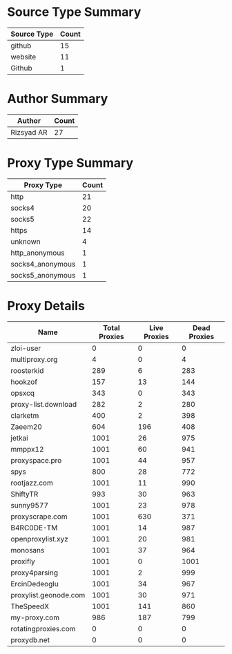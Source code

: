 # Source Type Summary

| Source Type | Count |
|-------------|-------|
| github | 15 |
| website | 11 |
| Github | 1 |


# Author Summary

| Author | Count |
|--------|-------|
| Rizsyad AR | 27 |


# Proxy Type Summary

| Proxy Type | Count |
|------------|-------|
| http | 21 |
| socks4 | 20 |
| socks5 | 22 |
| https | 14 |
| unknown | 4 |
| http_anonymous | 1 |
| socks4_anonymous | 1 |
| socks5_anonymous | 1 |


# Proxy Details

| Name | Total Proxies | Live Proxies | Dead Proxies |
|------|---------------|--------------|---------------|
| zloi-user | 0 | 0 | 0 |
| multiproxy.org | 4 | 0 | 4 |
| roosterkid | 289 | 6 | 283 |
| hookzof | 157 | 13 | 144 |
| opsxcq | 343 | 0 | 343 |
| proxy-list.download | 282 | 2 | 280 |
| clarketm | 400 | 2 | 398 |
| Zaeem20 | 604 | 196 | 408 |
| jetkai | 1001 | 26 | 975 |
| mmppx12 | 1001 | 60 | 941 |
| proxyspace.pro | 1001 | 44 | 957 |
| spys | 800 | 28 | 772 |
| rootjazz.com | 1001 | 11 | 990 |
| ShiftyTR | 993 | 30 | 963 |
| sunny9577 | 1001 | 23 | 978 |
| proxyscrape.com | 1001 | 630 | 371 |
| B4RC0DE-TM | 1001 | 14 | 987 |
| openproxylist.xyz | 1001 | 20 | 981 |
| monosans | 1001 | 37 | 964 |
| proxifly | 1001 | 0 | 1001 |
| proxy4parsing | 1001 | 2 | 999 |
| ErcinDedeoglu | 1001 | 34 | 967 |
| proxylist.geonode.com | 1001 | 30 | 971 |
| TheSpeedX | 1001 | 141 | 860 |
| my-proxy.com | 986 | 187 | 799 |
| rotatingproxies.com | 0 | 0 | 0 |
| proxydb.net | 0 | 0 | 0 |
